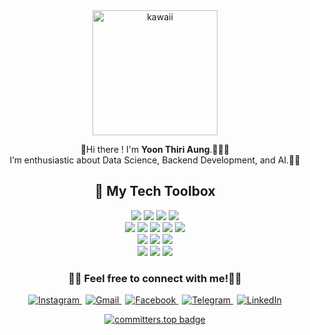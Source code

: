 <div align="center">
  <img src="https://github.com/user-attachments/assets/9f9362ce-61b5-4f64-994a-c4d0fd6dcc7f" alt="kawaii" width="200">
  
  🥑Hi there ! I'm **Yoon Thiri Aung**.🧸🎀🫧<br> 
  I’m enthusiastic about Data Science, Backend Development, and AI.🤖✨


</div>


<div align="center" >

## 🧋 My Tech Toolbox


<!-- Tech badge rows -->

  <img src="https://img.shields.io/badge/Python-3776AB?style=for-the-badge&logo=python&logoColor=white"/>
 <img src="https://img.shields.io/badge/Java-007396?style=for-the-badge&logo=java&logoColor=white"/>
  
  <img src="https://img.shields.io/badge/FastAPI-009688?style=for-the-badge&logo=fastapi&logoColor=white"/>
  <img src="https://img.shields.io/badge/Django-092E20?style=for-the-badge&logo=django&logoColor=white"/>

  
<br>
<img src="https://img.shields.io/badge/Scikit--Learn-F7931E?style=for-the-badge&logo=scikit-learn&logoColor=white"/>
  <img src="https://img.shields.io/badge/LangChain-4B0082?style=for-the-badge&logoColor=white"/>
  <img src="https://img.shields.io/badge/Numpy-013243?style=for-the-badge&logo=numpy&logoColor=white"/>
  <img src="https://img.shields.io/badge/Pandas-150458?style=for-the-badge&logo=pandas&logoColor=white"/>
  <img src="https://img.shields.io/badge/Jupyter-F37626?style=for-the-badge&logo=jupyter&logoColor=white"/>
  <br>
  <img src="https://img.shields.io/badge/MySQL-4479A1?style=for-the-badge&logo=mysql&logoColor=white"/>
  <img src="https://img.shields.io/badge/MongoDB-47A248?style=for-the-badge&logo=mongodb&logoColor=white"/>
  <img src="https://img.shields.io/badge/SQLite-003B57?style=for-the-badge&logo=sqlite&logoColor=white"/>


<br>
  <img src="https://img.shields.io/badge/HTML5-E34F26?style=for-the-badge&logo=html5&logoColor=white"/>
  <img src="https://img.shields.io/badge/CSS3-1572B6?style=for-the-badge&logo=css3&logoColor=white"/>
  <img src="https://img.shields.io/badge/JavaScript-F7DF1E?style=for-the-badge&logo=javascript&logoColor=black"/>


</div>


<div align="center" >
  
### 🎨📩 Feel free to connect with me!🫧🐚

  
<a href="https://www.instagram.com/yoonthiri_ag" target="_blank" style="margin-right:6px;">
  <img src="https://img.shields.io/badge/Instagram-E4405F?style=flat&logo=instagram&logoColor=white" alt="Instagram" />
</a>

<a href="mailto:yoonthiriaung04@gmail.com" style="margin-right:6px;">
  <img src="https://img.shields.io/badge/Gmail-D14836?style=flat&logo=gmail&logoColor=white" alt="Gmail" />
</a>

<a href="https://www.facebook.com/yoonthiriaung04" target="_blank" style="margin-right:6px;">
  <img src="https://img.shields.io/badge/Facebook-1877F2?style=flat&logo=facebook&logoColor=white" alt="Facebook" />
</a>
<a href="https://t.me/yoonthiri04" target="_blank" style="margin-right:6px;">
  <img src="https://img.shields.io/badge/Telegram-2CA5E0?style=flat&logo=telegram&logoColor=white" alt="Telegram" />
</a>

<a href="https://www.linkedin.com/in/yoon-thiri-aung-497a6929a" target="_blank">
  <img src="https://img.shields.io/badge/LinkedIn-Connect-blue?style=flat&logo=linkedin" alt="LinkedIn" />
</a>
  <br>
  
 [![committers.top badge](https://user-badge.committers.top/myanmar/yoon-thiri04.svg)](https://user-badge.committers.top/myanmar/yoon-thiri04)

  </div>
